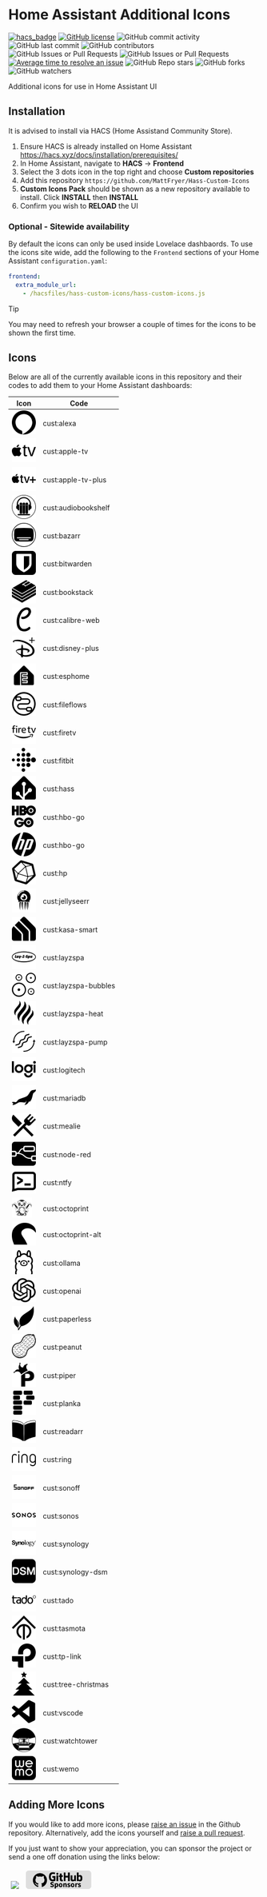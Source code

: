 # Home Assistant Additional Icons

[![hacs_badge](https://img.shields.io/badge/HACS-Custom-orange.svg)](https://github.com/custom-components/hacs)
[![GitHub license](https://img.shields.io/github/license/MattFryer/Hass-Custom-Icons.svg?logo=gnu&logoColor=ffffff)](https://github.com/MattFryer/Hass-Custom-Icons/blob/master/LICENSE)
![GitHub commit activity](https://img.shields.io/github/commit-activity/t/MattFryer/Hass-Custom-Icons)
![GitHub last commit](https://img.shields.io/github/last-commit/MattFryer/Hass-Custom-Icons)
![GitHub contributors](https://img.shields.io/github/contributors/MattFryer/Hass-Custom-Icons)
![GitHub Issues or Pull Requests](https://img.shields.io/github/issues-pr/MattFryer/Hass-Custom-Icons)
![GitHub Issues or Pull Requests](https://img.shields.io/github/issues/MattFryer/Hass-Custom-Icons)
[![Average time to resolve an issue](http://isitmaintained.com/badge/resolution/MattFryer/Hass-Custom-Icons.svg)](http://isitmaintained.com/project/MattFryer/Hass-Custom-Icons "Average time to resolve an issue")
![GitHub Repo stars](https://img.shields.io/github/stars/MattFryer/Hass-Custom-Icons)
![GitHub forks](https://img.shields.io/github/forks/MattFryer/Hass-Custom-Icons)
![GitHub watchers](https://img.shields.io/github/watchers/MattFryer/Hass-Custom-Icons)

Additional icons for use in Home Assistant UI

## Installation
It is advised to install via HACS (Home Assistand Community Store).
1. Ensure HACS is already installed on Home Assistant https://hacs.xyz/docs/installation/prerequisites/
2. In Home Assistant, navigate to **HACS** -> **Frontend**
3. Select the 3 dots icon in the top right and choose **Custom repositories**
4. Add this repository `https://github.com/MattFryer/Hass-Custom-Icons`
5. **Custom Icons Pack** should be shown as a new repository available to install. Click **INSTALL** then **INSTALL**
6. Confirm you wish to **RELOAD** the UI

### Optional - Sitewide availability
By default the icons can only be used inside Lovelace dashbaords. To use the icons site wide, add the following to the `Frontend` sections of your Home Assistant `configuration.yaml`:

```yaml
frontend:
  extra_module_url:
    - /hacsfiles/hass-custom-icons/hass-custom-icons.js
```

> [!TIP]
> You may need to refresh your browser a couple of times for the icons to be shown the first time.

## Icons
Below are all of the currently available icons in this repository and their codes to add them to your Home Assistant dashboards:

| Icon          | Code          |
| ------------- | ------------- |
| ![alexa](/Assets/Icons/alexa.svg) | cust:alexa  |
| ![apple-tv](/Assets/Icons/apple-tv.svg)  | cust:apple-tv  |
| ![apple-tv](/Assets/Icons/apple-tv-plus.svg)  | cust:apple-tv-plus  |
| ![audiobookshelf](/Assets/Icons/audiobookshelf.svg)  | cust:audiobookshelf  |
| ![bazarr](/Assets/Icons/bazarr.svg)  | cust:bazarr  |
| ![bitwarden](/Assets/Icons/bitwarden.svg) | cust:bitwarden  |
| ![bookstack](/Assets/Icons/bookstack.svg) | cust:bookstack  |
| ![calibre-web](/Assets/Icons/calibre-web.svg)  | cust:calibre-web  |
| ![disney-plus](/Assets/Icons/disney-plus.svg)  | cust:disney-plus  |
| ![esphome](/Assets/Icons/esphome.svg)  | cust:esphome  |
| ![fileflows](/Assets/Icons/fileflows.svg)  | cust:fileflows  |
| ![firetv](/Assets/Icons/firetv.svg)  | cust:firetv  |
| ![fitbit](/Assets/Icons/fitbit.svg)  | cust:fitbit  |
| ![hass](/Assets/Icons/hass.svg)  | cust:hass  |
| ![hbo-go](/Assets/Icons/hbo-go.svg) | cust:hbo-go  |
| ![hp](/Assets/Icons/hp.svg) | cust:hbo-go  |
| ![influxdb](/Assets/Icons/influxdb.svg)  | cust:hp  |
| ![jellyseerr](/Assets/Icons/jellyseerr.svg)  | cust:jellyseerr  |
| ![kasa-smart](/Assets/Icons/kasa-smart.svg)  | cust:kasa-smart  |
| ![layzspa](/Assets/Icons/layzspa.svg)  | cust:layzspa |
| ![layzspa-bubbles](/Assets/Icons/layzspa-bubbles.svg)  | cust:layzspa-bubbles |
| ![layzspa-heat](/Assets/Icons/layzspa-heat.svg)  | cust:layzspa-heat  |
| ![layzspa-pump](/Assets/Icons/layzspa-pump.svg)  | cust:layzspa-pump  |
| ![logitech](/Assets/Icons/logitech.svg)  | cust:logitech  |
| ![mariadb](/Assets/Icons/mariadb.svg)  | cust:mariadb  |
| ![mealie](/Assets/Icons/mealie.svg)  | cust:mealie  |
| ![node-red](/Assets/Icons/node-red.svg)  | cust:node-red  |
| ![ntfy](/Assets/Icons/ntfy.svg)  | cust:ntfy  |
| ![octoprint](/Assets/Icons/octoprint.svg)  | cust:octoprint  |
| ![octoprint-alt](/Assets/Icons/octoprint-alt.svg)  | cust:octoprint-alt  |
| ![ollama](/Assets/Icons/ollama.svg)  | cust:ollama  |
| ![openai](/Assets/Icons/openai.svg)  | cust:openai  |
| ![paperless](/Assets/Icons/paperless.svg)  | cust:paperless  |
| ![peanut](/Assets/Icons/peanut.svg)  | cust:peanut  |
| ![piper](/Assets/Icons/piper.svg)  | cust:piper  |
| ![planka](/Assets/Icons/planka.svg)  | cust:planka  |
| ![readarr](/Assets/Icons/readarr.svg)  | cust:readarr  |
| ![ring](/Assets/Icons/ring.svg)  | cust:ring  |
| ![sonoff](/Assets/Icons/sonoff.svg)  | cust:sonoff  |
| ![sonos](/Assets/Icons/sonos.svg)  | cust:sonos  |
| ![synology](/Assets/Icons/synology.svg)  | cust:synology  |
| ![synology-dsm](/Assets/Icons/synology-dsm.svg)   | cust:synology-dsm  |
| ![tado](/Assets/Icons/tado.svg)  | cust:tado  |
| ![tasmota](/Assets/Icons/tasmota.svg)  | cust:tasmota  |
| ![tp-link](/Assets/Icons/tp-link.svg)  | cust:tp-link  |
| ![tree-christmas](/Assets/Icons/tree-christmas.svg)  | cust:tree-christmas  |
| ![vscode](/Assets/Icons/vscode.svg)  | cust:vscode  |
| ![watchtower](/Assets/Icons/watchtower.svg)  | cust:watchtower  |
| ![wemo](/Assets/Icons/wemo.svg)  | cust:wemo  |

## Adding More Icons
If you would like to add more icons, please [raise an issue](https://github.com/MattFryer/Hass-Custom-Icons/issues) in the Github repository. Alternatively, add the icons yourself and [raise a pull request](https://github.com/MattFryer/Hass-Custom-Icons/pulls).

If you just want to show your appreciation, you can sponsor the project or send a one off donation using the links below:

[<img src="https://www.buymeacoffee.com/assets/img/custom_images/orange_img.png" height="37px" style="margin: 5px"/>](https://buymeacoffee.com/mattfryer)
[<img src="Assets/Readme/github-sponsors-button.svg" height="37px" style="margin: 5px"/>](https://github.com/sponsors/MattFryer)